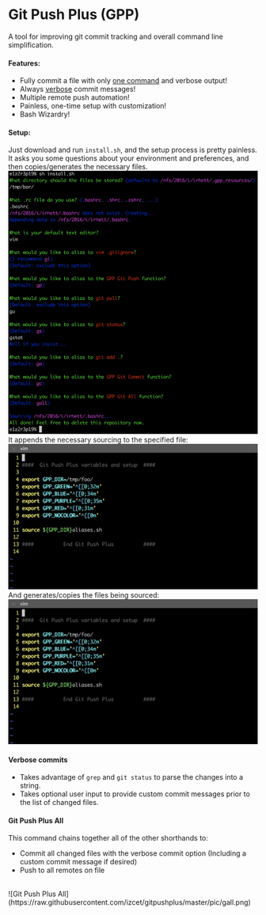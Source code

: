 # Git Push Plus (GPP)
A tool for improving git commit tracking and overall command line simplification.

#### Features:
 - Fully commit a file with only [one command](#Git-Push-Plus-All) and verbose output!
 - Always [verbose](#Verbose-commits) commit messages!
 - Multiple remote push automation!
 - Painless, one-time setup with customization!
 - Bash Wizardry!

#### Setup:
Just download and run `install.sh`, and the setup process is pretty painless. It asks you some questions about your environment and preferences, and then copies/generates the necessary files.
<br>
![install.sh](https://raw.githubusercontent.com/izcet/gitpushplus/master/pic/install.png)
<br>
It appends the necessary sourcing to the specified file:
<br>
![.dotfile example](https://raw.githubusercontent.com/izcet/gitpushplus/master/pic/bashrc.png)
<br>
And generates/copies the files being sourced:
![aliases](https://raw.githubusercontent.com/izcet/gitpushplus/master/pic/bashrc.png)

#### Verbose commits
 - Takes advantage of `grep` and `git status` to parse the changes into a string.
 - Takes optional user input to provide custom commit messages prior to the list of changed files.

#### Git Push Plus All
This command chains together all of the other shorthands to:
 - Commit all changed files with the verbose commit option (Including a custom commit message if desired)
 - Push to all remotes on file
<br>
![Git Push Plus All](https://raw.githubusercontent.com/izcet/gitpushplus/master/pic/gall.png)
